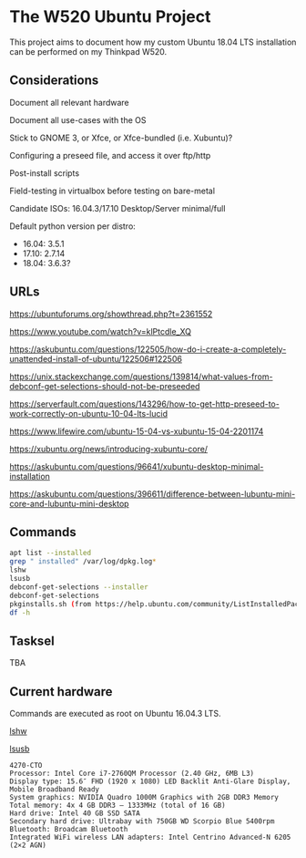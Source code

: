 # The W520 Ubuntu Project

This project aims to document how my custom Ubuntu 18.04 LTS installation can be performed on my Thinkpad W520.

## Considerations

Document all relevant hardware

Document all use-cases with the OS

Stick to GNOME 3, or Xfce, or Xfce-bundled (i.e. Xubuntu)?

Configuring a preseed file, and access it over ftp/http

Post-install scripts

Field-testing in virtualbox before testing on bare-metal

Candidate ISOs: 16.04.3/17.10 Desktop/Server minimal/full

Default python version per distro:
- 16.04: 3.5.1
- 17.10: 2.7.14
- 18.04: 3.6.3?

## URLs

https://ubuntuforums.org/showthread.php?t=2361552

https://www.youtube.com/watch?v=klPtcdle_XQ

https://askubuntu.com/questions/122505/how-do-i-create-a-completely-unattended-install-of-ubuntu/122506#122506

https://unix.stackexchange.com/questions/139814/what-values-from-debconf-get-selections-should-not-be-preseeded

https://serverfault.com/questions/143296/how-to-get-http-preseed-to-work-correctly-on-ubuntu-10-04-lts-lucid

https://www.lifewire.com/ubuntu-15-04-vs-xubuntu-15-04-2201174

https://xubuntu.org/news/introducing-xubuntu-core/

https://askubuntu.com/questions/96641/xubuntu-desktop-minimal-installation

https://askubuntu.com/questions/396611/difference-between-lubuntu-mini-core-and-lubuntu-mini-desktop

## Commands

```bash
apt list --installed
grep " installed" /var/log/dpkg.log*
lshw
lsusb
debconf-get-selections --installer
debconf-get-selections
pkginstalls.sh (from https://help.ubuntu.com/community/ListInstalledPackagesByDate?action=AttachFile&do=get&target=pkginstalls.sh)
df -h
```

## Tasksel

TBA

## Current hardware

Commands are executed as root on Ubuntu 16.04.3 LTS.

[lshw](native-lshw-16.04.3.txt)

[lsusb](native-lsusb-16.04.3.txt)

```
4270-CTO
Processor: Intel Core i7-2760QM Processor (2.40 GHz, 6MB L3)
Display type: 15.6″ FHD (1920 x 1080) LED Backlit Anti-Glare Display, Mobile Broadband Ready
System graphics: NVIDIA Quadro 1000M Graphics with 2GB DDR3 Memory
Total memory: 4x 4 GB DDR3 – 1333MHz (total of 16 GB)
Hard drive: Intel 40 GB SSD SATA
Secondary hard drive: Ultrabay with 750GB WD Scorpio Blue 5400rpm
Bluetooth: Broadcam Bluetooth
Integrated WiFi wireless LAN adapters: Intel Centrino Advanced-N 6205 (2×2 AGN)
```
